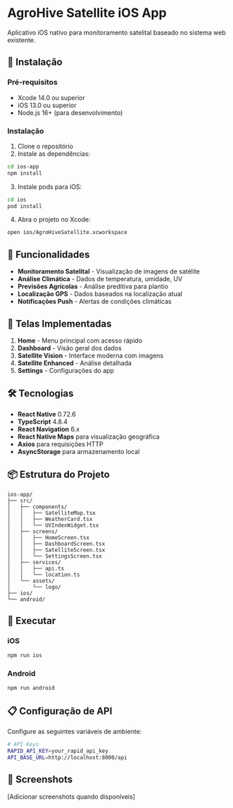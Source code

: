 # AgroHive Satellite iOS App

Aplicativo iOS nativo para monitoramento satelital baseado no sistema web existente.

## 🚀 Instalação

### Pré-requisitos
- Xcode 14.0 ou superior
- iOS 13.0 ou superior
- Node.js 16+ (para desenvolvimento)

### Instalação

1. Clone o repositório
2. Instale as dependências:
```bash
cd ios-app
npm install
```

3. Instale pods para iOS:
```bash
cd ios
pod install
```

4. Abra o projeto no Xcode:
```bash
open ios/AgroHiveSatellite.xcworkspace
```

## 📱 Funcionalidades

- **Monitoramento Satelital** - Visualização de imagens de satélite
- **Análise Climática** - Dados de temperatura, umidade, UV
- **Previsões Agrícolas** - Análise preditiva para plantio
- **Localização GPS** - Dados baseados na localização atual
- **Notificações Push** - Alertas de condições climáticas

## 🎯 Telas Implementadas

1. **Home** - Menu principal com acesso rápido
2. **Dashboard** - Visão geral dos dados
3. **Satellite Vision** - Interface moderna com imagens
4. **Satellite Enhanced** - Análise detalhada
5. **Settings** - Configurações do app

## 🛠️ Tecnologias

- **React Native** 0.72.6
- **TypeScript** 4.8.4
- **React Navigation** 6.x
- **React Native Maps** para visualização geográfica
- **Axios** para requisições HTTP
- **AsyncStorage** para armazenamento local

## 📦 Estrutura do Projeto

```
ios-app/
├── src/
│   ├── components/
│   │   ├── SatelliteMap.tsx
│   │   ├── WeatherCard.tsx
│   │   └── UVIndexWidget.tsx
│   ├── screens/
│   │   ├── HomeScreen.tsx
│   │   ├── DashboardScreen.tsx
│   │   ├── SatelliteScreen.tsx
│   │   └── SettingsScreen.tsx
│   ├── services/
│   │   ├── api.ts
│   │   └── location.ts
│   └── assets/
│       └── logo/
├── ios/
└── android/
```

## 🚀 Executar

### iOS
```bash
npm run ios
```

### Android
```bash
npm run android
```

## 📋 Configuração de API

Configure as seguintes variáveis de ambiente:

```bash
# API Keys
RAPID_API_KEY=your_rapid_api_key
API_BASE_URL=http://localhost:8000/api
```

## 📱 Screenshots

[Adicionar screenshots quando disponíveis]
